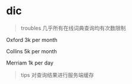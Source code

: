 # dic
>troubles 几乎所有在线词典查询均有次数限制

Oxford 3k per month

Collins 5k per month

Merriam 1k per day

>tips 对查询结果进行服务端缓存
